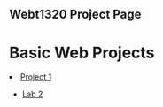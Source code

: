 ## Webt1320 Project Page

<h1>Basic Web Projects</h1>

<li><a href="project1/index.html" target="_blank">Project 1</a></li>
<ul>
<li><a href="lab2/index.html" target="_blank">Lab 2</a></li>
</ul>


